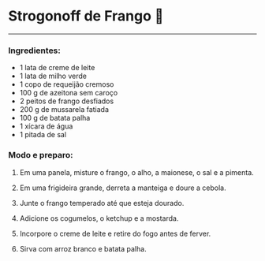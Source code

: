 # Strogonoff de Frango :chicken:
***
### Ingredientes:
* 1 lata de creme de leite
* 1 lata de milho verde
* 1 copo de requeijão cremoso
* 100 g de azeitona sem caroço
* 2 peitos de frango desfiados
* 200 g de mussarela fatiada
* 100 g de batata palha
* 1 xícara de água
* 1 pitada de sal

### Modo e preparo:
1. Em uma panela, misture o frango, o alho, a maionese, o sal e a pimenta.

2. Em uma frigideira grande, derreta a manteiga e doure a cebola.

3. Junte o frango temperado até que esteja dourado.

4. Adicione os cogumelos, o ketchup e a mostarda.

5. Incorpore o creme de leite e retire do fogo antes de ferver.

6. Sirva com arroz branco e batata palha.
